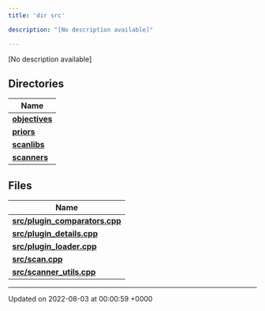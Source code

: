 ```yaml
---
title: 'dir src'

description: "[No description available]"

---
```







[No description available]

## Directories

| Name           |
| -------------- |
| **[objectives](/documentation/code/darkbit_development/files/dir_8175e00b46706161a3f1b29a9c3d0e1e/#dir-objectives)**  |
| **[priors](/documentation/code/darkbit_development/files/dir_cd3836cb33a5a37171cbcbf20d1df426/#dir-priors)**  |
| **[scanlibs](/documentation/code/darkbit_development/files/dir_41b55c43b6715382bf2587278e09e81e/#dir-scanlibs)**  |
| **[scanners](/documentation/code/darkbit_development/files/dir_3d6632c706c298643a7dbf82a7e43d46/#dir-scanners)**  |

## Files

| Name           |
| -------------- |
| **[src/plugin_comparators.cpp](/documentation/code/darkbit_development/files/plugin__comparators_8cpp/#file-plugin-comparators.cpp)**  |
| **[src/plugin_details.cpp](/documentation/code/darkbit_development/files/plugin__details_8cpp/#file-plugin-details.cpp)**  |
| **[src/plugin_loader.cpp](/documentation/code/darkbit_development/files/plugin__loader_8cpp/#file-plugin-loader.cpp)**  |
| **[src/scan.cpp](/documentation/code/darkbit_development/files/scan_8cpp/#file-scan.cpp)**  |
| **[src/scanner_utils.cpp](/documentation/code/darkbit_development/files/scanner__utils_8cpp/#file-scanner-utils.cpp)**  |






-------------------------------

Updated on 2022-08-03 at 00:00:59 +0000
